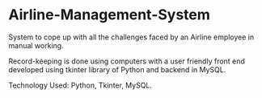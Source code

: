 # Airline-Management-System
System to cope up with all the challenges faced by an Airline employee in manual working. 

Record-keeping is done using computers with a user friendly front end developed using tkinter library of Python and backend in MySQL. 

Technology Used: Python, Tkinter, MySQL.
